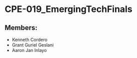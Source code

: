 <h1>CPE-019_EmergingTechFinals</h1>

<h2>Members:</h2>
<ul>
<li>Kenneth Cordero
<li>Grant Guriel Geslani
<li>Aaron Jan Inlayo
</ul>
